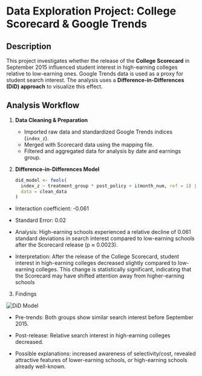 
<h1>Data Exploration Project: College Scorecard & Google Trends</h1>

<h2>Description</h2>

This project investigates whether the release of the **College Scorecard** in September 2015 influenced student interest in high-earning colleges relative to low-earning ones. Google Trends data is used as a proxy for student search interest. The analysis uses a **Difference-in-Differences (DiD) approach** to visualize this effect.

## Analysis Workflow

1. **Data Cleaning & Preparation**  
   - Imported raw data and standardized Google Trends indices (`index_z`).  
   - Merged with Scorecard data using the mapping file.  
   - Filtered and aggregated data for analysis by date and earnings group.

2. **Difference-in-Differences Model**  
   ```r
   did_model <- feols(
     index_z ~ treatment_group * post_policy + i(month_num, ref = 1) | schname,
     data = clean_data
   )

 - Interaction coefficient: -0.061

 - Standard Error: 0.02

 - Analysis: High-earning schools experienced a relative decline of 0.061 standard deviations in search interest compared to low-earning schools after the Scorecard release (p ≈ 0.0023).
 - Interpretation: After the release of the College Scorecard, student interest in high-earning colleges decreased slightly compared to low-earning colleges. This change is statistically significant, indicating that the Scorecard may have shifted attention away from higher-earning schools

3. Findings

![DiD Model](https://github.com/a-paija/College-Score-Card-Release/blob/main/DiD%20Model.png)

 - Pre-trends: Both groups show similar search interest before September 2015.

 - Post-release: Relative search interest in high-earning colleges decreased.

 - Possible explanations: increased awareness of selectivity/cost, revealed attractive features of lower-earning schools, or high-earning schools already well-known.
